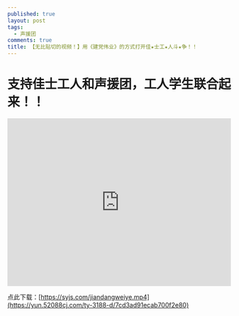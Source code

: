 ```yaml
---
published: true
layout: post
tags:
  - 声援团
comments: true
title: 【无比贴切的视频！】用《建党伟业》的方式打开佳★士工★人斗★争！！
---
```


# 支持佳士工人和声援团，工人学生联合起来！！

<div style="width: 100%; height: 0px; position: relative; padding-bottom: 75.000%;"><iframe src="https://yun.52088cj.com/ty-3188-h5/7cd3ad91ecab700f2e80" frameborder="0" width="100%" height="100%" allowfullscreen style="width: 100%; height: 100%; position: absolute;"></iframe></div>

点此下载：[https://syjs.com/jiandangweiye.mp4](https://yun.52088cj.com/ty-3188-d/7cd3ad91ecab700f2e80)

